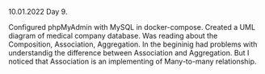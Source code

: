 10.01.2022
Day 9.

Configured phpMyAdmin with MySQL in docker-compose. Created a UML diagram of medical company database. Was reading about the Composition, Association, Aggregation. In the begininig had problems with understandig the difference between Association and Aggregation. But I noticed that Association is an implementing of Many-to-many relationship.
